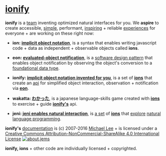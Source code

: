 # [ionify](http://ionify.org)

**ionify** is a [team](https://github.com/orgs/ionify/people)
inventing optimized natural interfaces for you. We **aspire** to create
accessible,
[simple](https://cdn.rawgit.com/ionify/jems/public/animated.logo/), performant,
[inspiring](https://github.com/ionify/jems/blob/public/jeni/jeni.play.js) +
reliable [experiences](https://github.com/ionify/jems?files=1)
for everyone + are working on these right now:

+ **ion: [implicit object notation](ion.md)**,
  is a syntax that enables writing javascript code + data as independent +
  observable objects called **ions**.


+ **eon: [evaluated-object notification](eon.md)**,
  is a [software design pattern](https://en.wikipedia.org/wiki/Software_design_pattern)
  that enables object notification by observing the object's conversion to a
  [foundational data type](https://en.wikipedia.org/wiki/Primitive_data_type).


+ **ionify: [implicit object notation invented for you](https://github.com/ionify/ionify)**,
  is a set of [**ions**](https://github.com/ionify/about/ion.md) that create
  an [api](https://en.wikipedia.org/wiki/Application_programming_interface)
  for simplified object interaction, observation + notification via
  [**eon**](eon.md).


+ **wakatta: [わかった](https://rawgit.com/ionified/wakatta-ions.iskitz.net/public/)**,
  is a japanese language-skills game created with [**ions**](ion.md) to
  exercise + guide [**ionify's**](https://github.com/ionify/ionify) api.


+ **jeni: [jeni enables natural interaction](https://rawgit.com/ionified/jeni-ions.iskitz.net/public/)**,
  is [a set](https://github.com/ionified/jeni-ions.iskitz.net)
  of [**ions**](ion.md) that
  [explore](https://github.com/ionified/jeni-ions.iskitz.net/blob/public/jeni.play.js)
  [natural language programming](https://en.wikipedia.org/wiki/Natural_language_programming).


**ionify's** [documentation](https://github.com/ionify/about) is (c) 2007-2016 [Michael Lee](http://iskitz.com) + is licensed under a
[Creative Commons Attribution-NonCommercial-ShareAlike 4.0 International License](http://creativecommons.org/licenses/by-nc-sa/4.0/) [![about.jems](https://i.creativecommons.org/l/by-nc-sa/4.0/80x15.png "Creative Commons License")](http://creativecommons.org/licenses/by-nc-sa/4.0/)

**ionify, ions** + other code are individually licensed + copyrighted.
